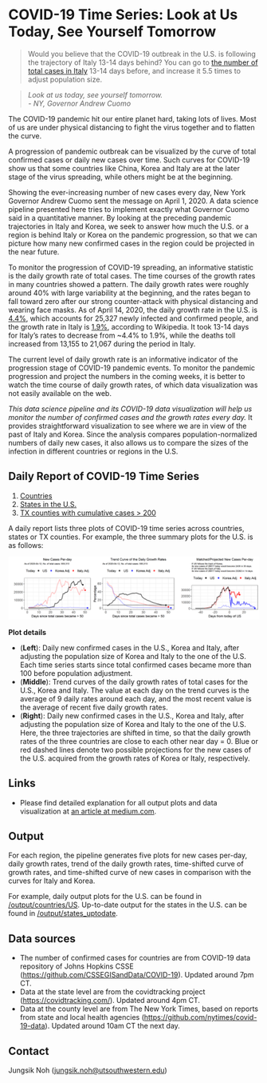 # COVID-19 Time Series: Look at Us Today, See Yourself Tomorrow

>Would you believe that the COVID-19 outbreak in the U.S. is following the trajectory of Italy 13-14 days behind? 
>You can go to [the number of total cases in Italy](https://en.wikipedia.org/wiki/Template:2019%E2%80%9320_coronavirus_pandemic_data/Italy_medical_cases_chart) 13-14 days before, and increase it 5.5 times to adjust population size.

>*Look at us today, see yourself tomorrow.*  
>*- NY, Governor Andrew Cuomo*

The COVID-19 pandemic hit our entire planet hard, taking lots of lives. Most of us are under physical distancing to fight the virus together and to flatten the curve. 

A progression of pandemic outbreak can be visualized by the curve of total confirmed cases or daily new cases over time.
Such curves for COVID-19 show us that some countries like China, Korea and Italy are at the later stage of the virus spreading, while others might be at the beginning.

Showing the ever-increasing number of new cases every day, New York Governor Andrew Cuomo sent the message on April 1, 2020. 
A data science pipeline presented here tries to implement exactly what Governor Cuomo said in a quantitative manner. 
By looking at the preceding pandemic trajectories in Italy and Korea, 
we seek to answer how much the U.S. or a region is behind Italy or Korea on the pandemic progression, 
so that we can picture how many new confirmed cases in the region could be projected in the near future.

To monitor the progression of COVID-19 spreading, an informative statistic is the daily growth rate of total cases.
The time courses of the growth rates in many countries showed a pattern. 
The daily growth rates were roughly around 40% with large variability at the beginning, and the rates began to fall toward zero after our strong counter-attack with physical distancing and wearing face masks.
As of April 14, 2020, the daily growth rate in the U.S. is [4.4%](https://en.wikipedia.org/wiki/Template:2019%E2%80%9320_coronavirus_pandemic_data/United_States_medical_cases_chart), which accounts for 25,327 newly infected and confirmed people, and the growth rate in Italy is [1.9%](https://en.wikipedia.org/wiki/Template:2019%E2%80%9320_coronavirus_pandemic_data/Italy_medical_cases_chart), according to Wikipedia. It took 13-14 days for Italy’s rates to decrease from ~4.4% to 1.9%, while the deaths toll increased from 13,155 to 21,067 during the period in Italy. 

The current level of daily growth rate is an informative indicator of the progression stage of COVID-19 pandemic events. 
To monitor the pandemic progression and project the numbers in the coming weeks, it is better to watch the time course of daily growth rates, of which data visualization was not easily available on the web.

*This data science pipeline and its COVID-19 data visualization will help us monitor the number of confirmed cases and the growth rates every day.* It provides straightforward visualization to see where we are in view of the past of Italy and Korea. Since the analysis compares population-normalized numbers of daily new cases, it also allows us to compare the sizes of the infection in different countries or regions in the U.S. 


## Daily Report of COVID-19 Time Series

1. [Countries](DAILY_REPORT_COUNTRY.md)    
2. [States in the U.S.](DAILY_REPORT_STATE.md)    
3. [TX counties with cumulative cases > 200](DAILY_REPORT_TX_COUNTY.md)

A daily report lists three plots of COVID-19 time series across countries, states or TX counties. For example, the three summary plots for the U.S. is as follows:

![img](/output/countries_uptodate/US_3plot_combined.png)

**Plot details**

- (**Left**): Daily new confirmed cases in the U.S., Korea and Italy, after adjusting the population size of Korea and Italy to the one of the U.S. Each time series starts since total confirmed cases became more than 100 before population adjustment.
- (**Middle**): Trend curves of the daily growth rates of total cases for the U.S., Korea and Italy. The value at each day on the trend curves is the average of 9 daily rates around each day, and the most recent value is the average of recent five daily growth rates.
- (**Right**): Daily new confirmed cases in the U.S., Korea and Italy, after adjusting the population size of Korea and Italy to the one of the U.S. Here, the three trajectories are shifted in time, so that the daily growth rates of the three countries are close to each other near day = 0. Blue or red dashed lines denote two possible projections for the new cases of the U.S. acquired from the growth rates of Korea or Italy, respectively.



## Links

- Please find detailed explanation for all output plots and data visualization at [an article at medium.com](https://medium.com/@nohjssunny/covid-19-look-at-us-today-see-yourself-tomorrow-965201ff61a4).



## Output

For each region, the pipeline generates five plots for new cases per-day, daily growth rates, trend of the daily growth rates, time-shifted curve of growth rates, and time-shifted curve of new cases in comparison with the curves for Italy and Korea.

For example, daily output plots for the U.S. can be found in [/output/countries/US](/output/countries/US). Up-to-date output for the states in the U.S. can be found in [/output/states_uptodate](/output/states_uptodate).


## Data sources

- The number of confirmed cases for countries are from COVID-19 data repository of Johns Hopkins CSSE (https://github.com/CSSEGISandData/COVID-19). Updated around 7pm CT.
- Data at the state level are from the covidtracking project (https://covidtracking.com/). Updated around 4pm CT.
- Data at the county level are from The New York Times, based on reports from state and local health agencies (https://github.com/nytimes/covid-19-data). Updated around 10am CT the next day.

## Contact

Jungsik Noh (jungsik.noh@utsouthwestern.edu)











